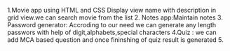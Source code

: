 1.Movie app using HTML and CSS
  Display view name with description in grid view.we can search movie from the list
2. Notes app:Maintain notes
3. Password generator: Accroding to our need we can generate any length passwors with help of digit,alphabets,special characters
4.Quiz : we can add MCA based question and once fininshing of quiz result is generated
5.
